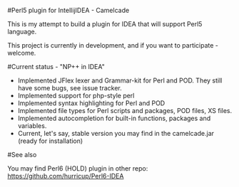 #Perl5 plugin for IntellijIDEA - Camelcade

This is my attempt to build a plugin for IDEA that will support Perl5 language.

This project is currently in development, and if you want to participate - welcome.

#Current status - "NP++ in IDEA"

* Implemented JFlex lexer and Grammar-kit for Perl and POD. They still have some bugs, see issue tracker.
* Implemented support for php-style perl <? ... ?>
* Implemented syntax highlighting for Perl and POD
* Implemented file types for Perl scripts and packages, POD files, XS files.
* Implemented autocompletion for built-in functions, packages and variables.
* Current, let's say, stable version you may find in the camelcade.jar (ready for installation)

#See also

You may find Perl6 (HOLD) plugin in other repo: https://github.com/hurricup/Perl6-IDEA
